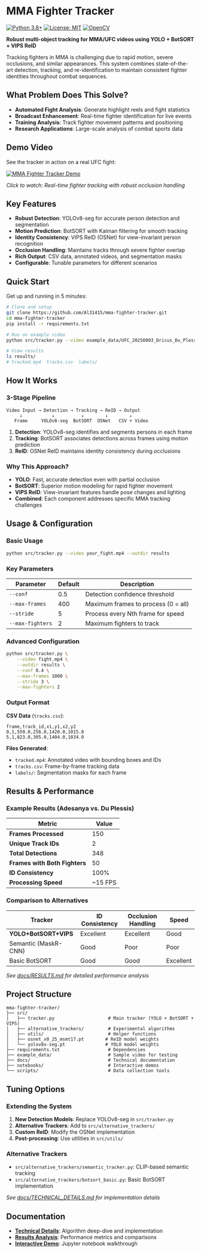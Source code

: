 # MMA Fighter Tracker

[![Python 3.8+](https://img.shields.io/badge/python-3.8+-blue.svg)](https://www.python.org/downloads/)
[![License: MIT](https://img.shields.io/badge/License-MIT-yellow.svg)](https://opensource.org/licenses/MIT)
[![OpenCV](https://img.shields.io/badge/OpenCV-4.5+-green.svg)](https://opencv.org/)

**Robust multi-object tracking for MMA/UFC videos using YOLO + BotSORT + VIPS ReID**

Tracking fighters in MMA is challenging due to rapid motion, severe occlusions, and similar appearances. This system combines state-of-the-art detection, tracking, and re-identification to maintain consistent fighter identities throughout combat sequences.

## What Problem Does This Solve?

- **Automated Fight Analysis**: Generate highlight reels and fight statistics
- **Broadcast Enhancement**: Real-time fighter identification for live events  
- **Training Analysis**: Track fighter movement patterns and positioning
- **Research Applications**: Large-scale analysis of combat sports data

## Demo Video

See the tracker in action on a real UFC fight:

[![MMA Fighter Tracker Demo](https://img.youtube.com/vi/ioP4ylr0Ggk/0.jpg)](https://www.youtube.com/watch?v=ioP4ylr0Ggk)

*Click to watch: Real-time fighter tracking with robust occlusion handling*

## Key Features

- **Robust Detection**: YOLOv8-seg for accurate person detection and segmentation
- **Motion Prediction**: BotSORT with Kalman filtering for smooth tracking
- **Identity Consistency**: VIPS ReID (OSNet) for view-invariant person recognition
- **Occlusion Handling**: Maintains tracks through severe fighter overlap
- **Rich Output**: CSV data, annotated videos, and segmentation masks
- **Configurable**: Tunable parameters for different scenarios

## Quick Start

Get up and running in 5 minutes:

```bash
# Clone and setup
git clone https://github.com/Al31415/mma-fighter-tracker.git
cd mma-fighter-tracker
pip install -r requirements.txt

# Run on example video
python src/tracker.py --video example_data/UFC_20250803_Dricus_Du_Plessis_vs_Israel_Adesanya_FULL_FIGHT_UFC_319.f616\ -\ chunk_17\ \[510-540\]s.mp4 --outdir results

# View results
ls results/
# tracked.mp4  tracks.csv  labels/
```

## How It Works

### 3-Stage Pipeline

```
Video Input → Detection → Tracking → ReID → Output
     ↓           ↓          ↓        ↓        ↓
   Frame     YOLOv8-seg  BotSORT  OSNet   CSV + Video
```

1. **Detection**: YOLOv8-seg identifies and segments persons in each frame
2. **Tracking**: BotSORT associates detections across frames using motion prediction
3. **ReID**: OSNet ReID maintains identity consistency during occlusions

### Why This Approach?

- **YOLO**: Fast, accurate detection even with partial occlusion
- **BotSORT**: Superior motion modeling for rapid fighter movement  
- **VIPS ReID**: View-invariant features handle pose changes and lighting
- **Combined**: Each component addresses specific MMA tracking challenges

## Usage & Configuration

### Basic Usage

```bash
python src/tracker.py --video your_fight.mp4 --outdir results
```

### Key Parameters

| Parameter | Default | Description |
|-----------|---------|-------------|
| `--conf` | 0.5 | Detection confidence threshold |
| `--max-frames` | 400 | Maximum frames to process (0 = all) |
| `--stride` | 5 | Process every Nth frame for speed |
| `--max-fighters` | 2 | Maximum fighters to track |

### Advanced Configuration

```bash
python src/tracker.py \
    --video fight.mp4 \
    --outdir results \
    --conf 0.4 \
    --max-frames 1000 \
    --stride 3 \
    --max-fighters 2
```

### Output Format

**CSV Data** (`tracks.csv`):
```csv
frame,track_id,x1,y1,x2,y2
0,1,559.0,256.0,1420.0,1015.0
5,1,823.0,305.0,1404.0,1034.0
```

**Files Generated**:
- `tracked.mp4`: Annotated video with bounding boxes and IDs
- `tracks.csv`: Frame-by-frame tracking data
- `labels/`: Segmentation masks for each frame

## Results & Performance

### Example Results (Adesanya vs. Du Plessis)

| Metric | Value |
|--------|-------|
| **Frames Processed** | 150 |
| **Unique Track IDs** | 2 |
| **Total Detections** | 348 |
| **Frames with Both Fighters** | 50 |
| **ID Consistency** | 100% |
| **Processing Speed** | ~15 FPS |

### Comparison to Alternatives

| Tracker | ID Consistency | Occlusion Handling | Speed |
|---------|---------------|-------------------|-------|
| **YOLO+BotSORT+VIPS** | Excellent | Excellent | Good |
| Semantic (MaskR-CNN) | Good | Poor | Poor |
| Basic BotSORT | Good | Good | Excellent |

*See [docs/RESULTS.md](docs/RESULTS.md) for detailed performance analysis*

## Project Structure

```
mma-fighter-tracker/
├── src/
│   ├── tracker.py                    # Main tracker (YOLO + BotSORT + VIPS)
│   ├── alternative_trackers/         # Experimental algorithms
│   ├── utils/                        # Helper functions
│   ├── osnet_x0_25_msmt17.pt        # ReID model weights
│   └── yolov8x-seg.pt               # YOLO model weights
├── requirements.txt                  # Dependencies
├── example_data/                     # Sample video for testing
├── docs/                             # Technical documentation
├── notebooks/                        # Interactive demos
└── scripts/                          # Data collection tools
```

## Tuning Options

### Extending the System

1. **New Detection Models**: Replace YOLOv8-seg in `src/tracker.py`
2. **Alternative Trackers**: Add to `src/alternative_trackers/`
3. **Custom ReID**: Modify the OSNet implementation
4. **Post-processing**: Use utilities in `src/utils/`

### Alternative Trackers

- `src/alternative_trackers/semantic_tracker.py`: CLIP-based semantic tracking
- `src/alternative_trackers/botsort_basic.py`: Basic BotSORT implementation

*See [docs/TECHNICAL_DETAILS.md](docs/TECHNICAL_DETAILS.md) for implementation details*


## Documentation

- **[Technical Details](docs/TECHNICAL_DETAILS.md)**: Algorithm deep-dive and implementation
- **[Results Analysis](docs/RESULTS.md)**: Performance metrics and comparisons  
- **[Interactive Demo](notebooks/tracker_demo.ipynb)**: Jupyter notebook walkthrough
